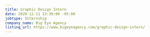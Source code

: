 ```yaml
---
title: Graphic Design Intern
date: 2020-12-11 13:39:00 -05:00
jobtype: Internship
company_name: Big Eye Agency
listing_url: https://www.bigeyeagency.com/graphic-design-intern/
---
```


